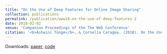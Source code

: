 ```yaml
---
title: "On the Use of Deep Features for Online Image Sharing"
collection: publications
permalink: /publication/www18-on-the-use-of-deep-features-2
date: 2018-02-02
venue: 'Companion Proceedings of the The Web Conference'
citation: '<b>Ashwini Tonge</b>, & Cornelia Caragea. (2018). On the Use of Deep Features for Online Image Sharing. <i>In Companion Proceedings of the The Web Conference 2018</i>, 329-343.'
---
```


Downloads: [paper](http://ashwinitonge.github.io/files/www-workshop.pdf), [code](https://github.com/ashwinitonge/privacy-aware-tag-rec)
